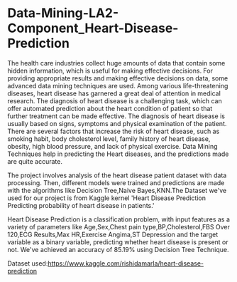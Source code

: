 # Data-Mining-LA2-Component_Heart-Disease-Prediction

The health care industries collect huge amounts of data that contain some hidden information, which is useful for making effective decisions. For providing appropriate results and making effective decisions on data, some advanced data mining techniques are used.
Among various life-threatening diseases, heart disease has garnered a great deal of attention in medical research. The diagnosis of heart disease is a challenging task, which can offer automated prediction about the heart condition of patient so that further treatment can be made effective. The diagnosis of heart disease is usually based on signs, symptoms and physical examination of the patient. There are several factors that increase the risk of heart disease, such as smoking habit, body cholesterol level, family history of heart disease, obesity, high blood pressure, and lack of physical exercise.
Data Mining Techniques help in predicting the Heart diseases, and the predictions made are quite accurate.

The project involves analysis of the heart disease patient dataset with data processing. Then, different models were trained and predictions are made with the algorithms like Decision Tree,Naive Bayes,KNN.The Dataset we've used for our project is from Kaggle kernel 'Heart Disease Prediction
Predicting probability of heart disease in patients.'

 Heart Disease Prediction is a classification problem, with input features as a variety of parameters like Age,Sex,Chest pain type,BP,Cholesterol,FBS Over 120,ECG Results,Max HR,Exercise Angima,ST Depression and the target variable as a binary variable, predicting whether heart disease is present or not.
 We've achieved an accuracy of 85.19% using Decision Tree Technique.
 
 Dataset used:https://www.kaggle.com/rishidamarla/heart-disease-prediction
